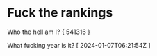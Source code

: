 # Fuck the rankings

Who the hell am I?
{ 541316 }

What fucking year is it?
[ 2024-01-07T06:21:54Z ]
